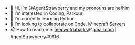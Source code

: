 - 👋 Hi, I’m @AgentStrawberry and my pronouns are he/him
- 👀 I’m interested in Coding, Parkour
- 🌱 I’m currently learning Python
- 💞️ I’m looking to collaborate on Code, Minecraft Servers
- 📫 How to reach me: meowofdabarks@gmail.com | AgentStrawberry#9916

<!---
AgentStrawberry/AgentStrawberry is a ✨ special ✨ repository because its `README.md` (this file) appears on your GitHub profile.
You can click the Preview link to take a look at your changes.
--->
